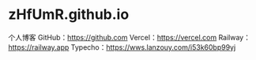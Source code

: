 # zHfUmR.github.io
个人博客
GitHub：https://github.com
Vercel：https://vercel.com
Railway：https://railway.app
Typecho：https://wws.lanzouy.com/i53k60bp99yj
